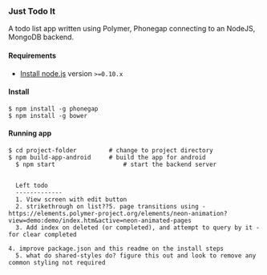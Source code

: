 ### Just Todo It

A todo list app written using Polymer, Phonegap connecting to an NodeJS, MongoDB backend.

#### Requirements

- [Install node.js](http://nodejs.org/) version `>=0.10.x`

#### Install

    $ npm install -g phonegap
    $ npm install -g bower

#### Running app

    $ cd project-folder			# change to project directory
    $ npm build-app-android		# build the app for android				 
	  $ npm start					# start the backend server
	  
	  
	  Left todo
	  -------------
	  1. View screen with edit button
	  2. strikethrough on list??5. page transitions using - 	  https://elements.polymer-project.org/elements/neon-animation?view=demo:demo/index.htm&active=neon-animated-pages
	  3. Add index on deleted (or completed), and attempt to query by it - for clear completed
    
    4. improve package.json and this readme on the install steps
	  5. what do shared-styles do? figure this out and look to remove any common styling not required
	  
	 
	  
